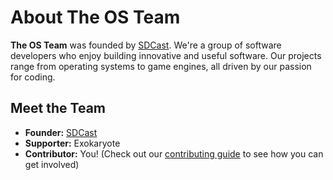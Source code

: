 # About The OS Team

**The OS Team** was founded by [SDCast](https://github.com/segadreamcast1). We're a group of software developers who enjoy building innovative and useful software. Our projects range from operating systems to game engines, all driven by our passion for coding.

## Meet the Team
- **Founder:** [SDCast](https://github.com/segadreamcast1)
- **Supporter:** Exokaryote
- **Contributor:** You! (Check out our [contributing guide](contributing.md) to see how you can get involved)
